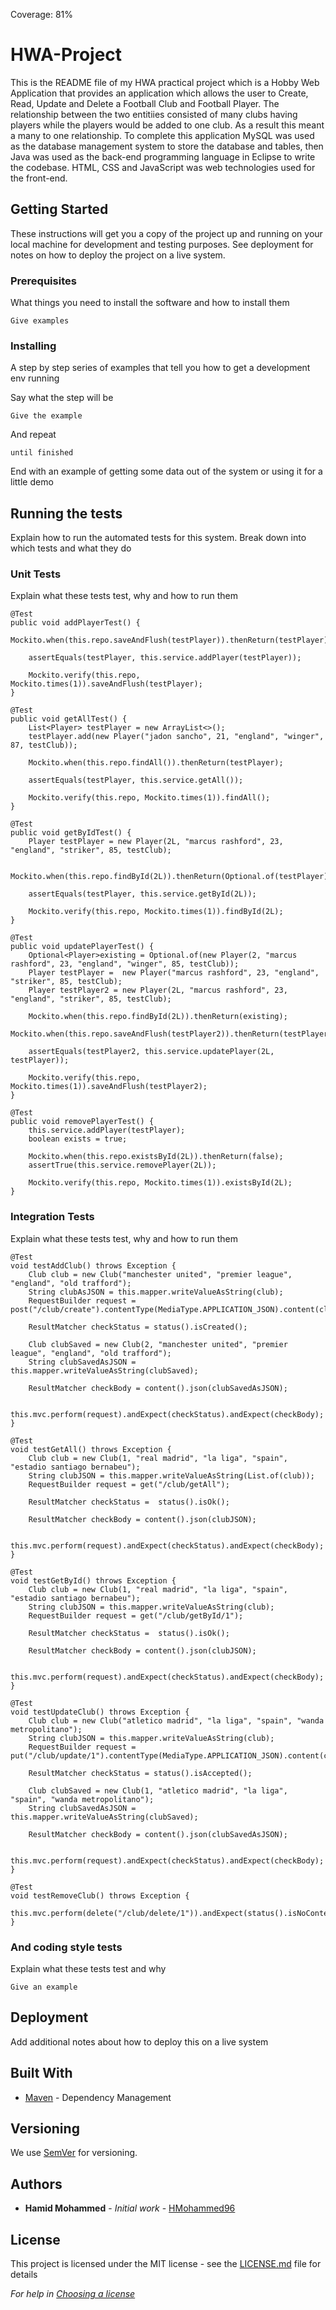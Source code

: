 Coverage: 81%

# HWA-Project

This is the README file of my HWA practical project which is a Hobby Web Application that provides an application which allows the user to Create, Read, Update and Delete a Football Club and Football Player. The relationship between the two entitiies consisted of many clubs having players while the players would be added to one club. As a result this meant a many to one relationship. To complete this application MySQL was used as the database management system to store the database and tables, then Java was used as the back-end programming language in Eclipse to write the codebase. HTML, CSS and JavaScript was web technologies used for the front-end.

## Getting Started

These instructions will get you a copy of the project up and running on your local machine for development and testing purposes. See deployment for notes on how to deploy the project on a live system.

### Prerequisites

What things you need to install the software and how to install them

```
Give examples
```

### Installing

A step by step series of examples that tell you how to get a development env running

Say what the step will be

```
Give the example
```

And repeat

```
until finished
```

End with an example of getting some data out of the system or using it for a little demo

## Running the tests

Explain how to run the automated tests for this system. Break down into which tests and what they do

### Unit Tests 

Explain what these tests test, why and how to run them

	@Test
	public void addPlayerTest() {
		Mockito.when(this.repo.saveAndFlush(testPlayer)).thenReturn(testPlayer);
		
		assertEquals(testPlayer, this.service.addPlayer(testPlayer));
		
		Mockito.verify(this.repo, Mockito.times(1)).saveAndFlush(testPlayer);
	}
	
	@Test
	public void getAllTest() {
		List<Player> testPlayer = new ArrayList<>();
		testPlayer.add(new Player("jadon sancho", 21, "england", "winger", 87, testClub));
	
		Mockito.when(this.repo.findAll()).thenReturn(testPlayer);
		
		assertEquals(testPlayer, this.service.getAll());
		
		Mockito.verify(this.repo, Mockito.times(1)).findAll();
	}
	
	@Test
	public void getByIdTest() {
		Player testPlayer = new Player(2L, "marcus rashford", 23, "england", "striker", 85, testClub);
		
		Mockito.when(this.repo.findById(2L)).thenReturn(Optional.of(testPlayer));
		
		assertEquals(testPlayer, this.service.getById(2L));
		
		Mockito.verify(this.repo, Mockito.times(1)).findById(2L);
	}
	
	@Test
	public void updatePlayerTest() {
		Optional<Player>existing = Optional.of(new Player(2, "marcus rashford", 23, "england", "winger", 85, testClub));
		Player testPlayer =  new Player("marcus rashford", 23, "england", "striker", 85, testClub);
		Player testPlayer2 = new Player(2L, "marcus rashford", 23, "england", "striker", 85, testClub);
	
		Mockito.when(this.repo.findById(2L)).thenReturn(existing);
		Mockito.when(this.repo.saveAndFlush(testPlayer2)).thenReturn(testPlayer2);
		
		assertEquals(testPlayer2, this.service.updatePlayer(2L, testPlayer));
		
		Mockito.verify(this.repo, Mockito.times(1)).saveAndFlush(testPlayer2);
	}
	
	@Test
	public void removePlayerTest() {
		this.service.addPlayer(testPlayer);
		boolean exists = true;
		
		Mockito.when(this.repo.existsById(2L)).thenReturn(false);
		assertTrue(this.service.removePlayer(2L));
		
		Mockito.verify(this.repo, Mockito.times(1)).existsById(2L);
	}

### Integration Tests 
Explain what these tests test, why and how to run them

	@Test
	void testAddClub() throws Exception {
		Club club = new Club("manchester united", "premier league", "england", "old trafford");
		String clubAsJSON = this.mapper.writeValueAsString(club);
		RequestBuilder request = post("/club/create").contentType(MediaType.APPLICATION_JSON).content(clubAsJSON);
		
		ResultMatcher checkStatus = status().isCreated();
		
		Club clubSaved = new Club(2, "manchester united", "premier league", "england", "old trafford");
		String clubSavedAsJSON = this.mapper.writeValueAsString(clubSaved);
		
		ResultMatcher checkBody = content().json(clubSavedAsJSON);
		
		this.mvc.perform(request).andExpect(checkStatus).andExpect(checkBody);
	}
	
	@Test
	void testGetAll() throws Exception {
		Club club = new Club(1, "real madrid", "la liga", "spain", "estadio santiago bernabeu");
		String clubJSON = this.mapper.writeValueAsString(List.of(club));
		RequestBuilder request = get("/club/getAll");
		
		ResultMatcher checkStatus =  status().isOk();
		
		ResultMatcher checkBody = content().json(clubJSON);
		
		this.mvc.perform(request).andExpect(checkStatus).andExpect(checkBody);
	}
	
	@Test
	void testGetById() throws Exception {
		Club club = new Club(1, "real madrid", "la liga", "spain", "estadio santiago bernabeu");
		String clubJSON = this.mapper.writeValueAsString(club);
		RequestBuilder request = get("/club/getById/1");
		
		ResultMatcher checkStatus =  status().isOk();
		
		ResultMatcher checkBody = content().json(clubJSON);
		
		this.mvc.perform(request).andExpect(checkStatus).andExpect(checkBody);	
	}
	
	@Test
	void testUpdateClub() throws Exception {
		Club club = new Club("atletico madrid", "la liga", "spain", "wanda metropolitano");
		String clubJSON = this.mapper.writeValueAsString(club);
		RequestBuilder request = put("/club/update/1").contentType(MediaType.APPLICATION_JSON).content(clubJSON);
		
		ResultMatcher checkStatus = status().isAccepted();
		
		Club clubSaved = new Club(1, "atletico madrid", "la liga", "spain", "wanda metropolitano");
		String clubSavedAsJSON = this.mapper.writeValueAsString(clubSaved);
		
		ResultMatcher checkBody = content().json(clubSavedAsJSON);
		
		this.mvc.perform(request).andExpect(checkStatus).andExpect(checkBody);
	}
	
	@Test
	void testRemoveClub() throws Exception {
		this.mvc.perform(delete("/club/delete/1")).andExpect(status().isNoContent());
	}

### And coding style tests

Explain what these tests test and why

```
Give an example
```

## Deployment

Add additional notes about how to deploy this on a live system

## Built With

* [Maven](https://maven.apache.org/) - Dependency Management

## Versioning

We use [SemVer](http://semver.org/) for versioning.

## Authors

* **Hamid Mohammed** - *Initial work* - [HMohammed96](https://github.com/HMohammed96)

## License

This project is licensed under the MIT license - see the [LICENSE.md](LICENSE.md) file for details 

*For help in [Choosing a license](https://choosealicense.com/)*
